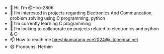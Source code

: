 - 👋 Hi, I’m @Hiro-2806
- 👀 I’m interested in projects regarding Electronics And Communcation, problem solving using C programming, python 
- 🌱 I’m currently learning C programming
- 💞️ I’m looking to collaborate on projects related to electronics and python & C
- 📫 How to reach me hireshkumarang.ece2024@citchennai.net
- 😄 Pronouns: He/him

<!---
Hiro-2806/Hiro-2806 is a ✨ special ✨ repository because its `README.md` (this file) appears on your GitHub profile.
You can click the Preview link to take a look at your changes.
--->
